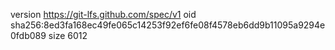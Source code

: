 version https://git-lfs.github.com/spec/v1
oid sha256:8ed3fa168ec49fe065c14253f92ef6fe08f4578eb6dd9b11095a9294e0fdb089
size 6012
